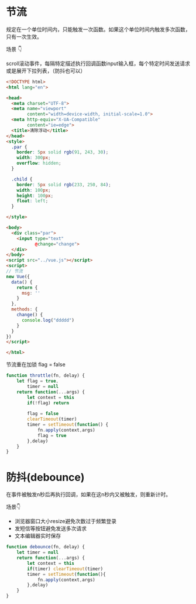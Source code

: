 # 节流

规定在一个单位时间内，只能触发一次函数。如果这个单位时间内触发多次函数，只有一次生效。

场景 👇

scroll滚动事件，每隔特定描述执行回调函数input输入框，每个特定时间发送请求或是展开下拉列表，（防抖也可以）

```html
<!DOCTYPE html>
<html lang="en">

<head>
  <meta charset="UTF-8">
  <meta name="viewport"
        content="width=device-width, initial-scale=1.0">
  <meta http-equiv="X-UA-Compatible"
        content="ie=edge">
  <title>清除浮动</title>
</head>
<style>
  .par {
    border: 5px solid rgb(91, 243, 30);
    width: 300px;
    overflow: hidden;
  }

  .child {
    border: 5px solid rgb(233, 250, 84);
    width: 100px;
    height: 100px;
    float: left;
  }

</style>

<body>
  <div class="par">
    <input type="text"
           @change="change">
  </div>
</body>
<script src="../vue.js"></script>
<script>
// 节流
new Vue({
  data() {
    return {
      msg: ''
    }
  },
  methods: {
    change() {
      console.log("ddddd")
    }
  }
})
</script>

</html>

```

节流重在加锁 flag = false

```js
function throttle(fn, delay) {
    let flag = true,
        timer = null
    return function(...args) {
        let context = this
        if(!flag) return
        
        flag = false
        clearTimeout(timer)
        timer = setTimeout(function() {
            fn.apply(context,args)
            flag = true
        },delay)
    }
}
```

# 防抖(debounce)

在事件被触发n秒后再执行回调，如果在这n秒内又被触发，则重新计时。

场景👇

- 浏览器窗口大小resize避免次数过于频繁登录
- 发短信等按钮避免发送多次请求
- 文本编辑器实时保存

```js
function debounce(fn, delay) {
    let timer = null
    return function(...args) {
        let context = this
        if(timer) clearTimeout(timer)
        timer = setTimeout(function(){
            fn.apply(context,args)
        },delay)
    }
}
```

